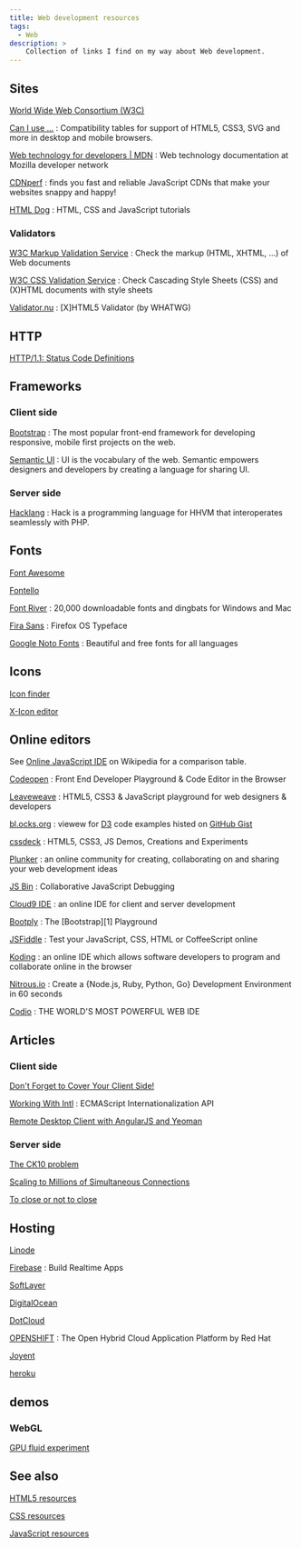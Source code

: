 ```yaml
---
title: Web development resources
tags:
  - Web
description: >
    Collection of links I find on my way about Web development.
---
```


## Sites

[World Wide Web Consortium (W3C)](http://www.w3.org/)

[Can I use ...](http://caniuse.com/)
: Compatibility tables for support of HTML5, CSS3, SVG and more in desktop and mobile browsers.

[Web technology for developers | MDN](https://developer.mozilla.org/en-US/docs/Web)
: Web technology documentation at Mozilla developer network

[CDNperf](http://www.cdnperf.com/)
: finds you fast and reliable JavaScript CDNs that make your websites snappy and happy!

[HTML Dog](http://htmldog.com/)
: HTML, CSS and JavaScript tutorials

### Validators

[W3C Markup Validation Service](http://validator.w3.org/)
: Check the markup (HTML, XHTML, …) of Web documents

[W3C CSS Validation Service](http://jigsaw.w3.org/css-validator/)
: Check Cascading Style Sheets (CSS) and (X)HTML documents with style sheets

[Validator.nu](http://html5.validator.nu/)
: [X]HTML5 Validator (by WHATWG)

## HTTP

[HTTP/1.1: Status Code Definitions](http://www.w3.org/Protocols/rfc2616/rfc2616-sec10.html)

## Frameworks

### Client side

[Bootstrap](http://getbootstrap.com/)
: The most popular front-end framework for developing responsive, mobile first projects on the web.

[Semantic UI](http://semantic-ui.com/)
: UI is the vocabulary of the web. Semantic empowers designers and developers by creating a language for sharing UI.

### Server side

[Hacklang](http://hacklang.org/)
: Hack is a programming language for HHVM that interoperates seamlessly with PHP.

## Fonts

[Font Awesome](http://fortawesome.github.io/Font-Awesome/)

[Fontello](http://fontello.com/)

[Font River](http://www.fontriver.com/)
: 20,000 downloadable fonts and dingbats for Windows and Mac

[Fira Sans](http://www.mozilla.org/en-US/styleguide/products/firefox-os/typeface/)
: Firefox OS Typeface

[Google Noto Fonts](http://www.google.com/get/noto/)
: Beautiful and free fonts for all languages

## Icons

[Icon finder](https://www.iconfinder.com/)

[X-Icon editor](http://www.xiconeditor.com/)

## Online editors

See [Online JavaScript IDE](http://en.wikipedia.org/wiki/Online_JavaScript_IDE) on Wikipedia for a comparison table.

[Codeopen](http://codepen.io/)
: Front End Developer Playground &amp; Code Editor in the Browser

[Leaveweave](http://liveweave.com/)
: HTML5, CSS3 & JavaScript playground for web designers & developers

[bl.ocks.org](http://bl.ocks.org)
: viewew for [D3](http://d3js.org/) code examples histed on [GitHub Gist](https://gist.github.com/)

[cssdeck](http://cssdeck.com/)
: HTML5, CSS3, JS Demos, Creations and Experiments

[Plunker](http://plnkr.co/)
: an online community for creating, collaborating on and sharing your web development ideas

[JS Bin](http://jsbin.com/)
: Collaborative JavaScript Debugging

[Cloud9 IDE](https://c9.io/)
: an online IDE for client and server development

[Bootply](http://bootply.com/)
: The [Bootstrap][1] Playground

[JSFiddle](http://jsfiddle.net/)
: Test your JavaScript, CSS, HTML or CoffeeScript online

[Koding](https://koding.com)
: an online IDE which allows software developers to program and collaborate online in the browser

[Nitrous.io](https://www.nitrous.io/)
: Create a {Node.js, Ruby, Python, Go} Development Environment in 60 seconds

[Codio](https://codio.com)
: THE WORLD'S MOST POWERFUL WEB IDE

## Articles

### Client side

[Don't Forget to Cover Your Client Side!](http://code.tutsplus.com/tutorials/dont-forget-to-cover-your-client-side--cms-21021)

[Working With Intl](http://code.tutsplus.com/tutorials/working-with-intl--cms-21082)
: ECMAScript Internationalization API

[Remote Desktop Client with AngularJS and Yeoman](http://blog.mgechev.com/2014/02/08/remote-desktop-vnc-client-with-angularjs-and-yeoman/)

### Server side

[The CK10 problem](http://www.kegel.com/c10k.html)

[Scaling to Millions of Simultaneous Connections](http://www.erlang-factory.com/upload/presentations/558/efsf2012-whatsapp-scaling.pdf)

[To close or not to close](http://www.colorglare.com/2014/02/03/to-close-or-not-to-close.html)

## Hosting

[Linode](https://www.linode.com/)

[Firebase](https://www.firebase.com)
: Build Realtime Apps

[SoftLayer](http://www.softlayer.com/)

[DigitalOcean](https://www.digitalocean.com/)

[DotCloud](https://www.dotcloud.com/)

[OPENSHIFT](https://www.openshift.com/)
: The Open Hybrid Cloud Application Platform by Red Hat

[Joyent](http://www.joyent.com/)

[heroku](https://www.heroku.com/)

## demos

### WebGL

[GPU fluid experiment](http://haxiomic.github.io/GPU-Fluid-Experiments/html5/)

## See also

[HTML5 resources](http://blog.g14n.info/2014/03/html5-resources.html)

[CSS resources](http://blog.g14n.info/2014/05/css-resources.html)

[JavaScript resources](http://blog.g14n.info/2014/01/javascript-resources.html)

